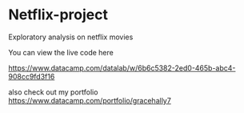 # Netflix-project
Exploratory analysis on netflix movies

You can view the live code here

https://www.datacamp.com/datalab/w/6b6c5382-2ed0-465b-abc4-908cc9fd3f16


also check out my portfolio
https://www.datacamp.com/portfolio/gracehally7
